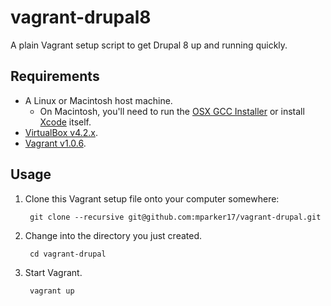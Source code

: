 # vagrant-drupal8 #

A plain Vagrant setup script to get Drupal 8 up and running quickly.

## Requirements ##

* A Linux or Macintosh host machine.
    * On Macintosh, you'll need to run the [OSX GCC Installer][osx-gcc-installer] or install [Xcode][xcode] itself.
* [VirtualBox v4.2.x][virtualbox].
* [Vagrant v1.0.6][vagrant].

[osx-gcc-installer]: https://github.com/kennethreitz/osx-gcc-installer
[xcode]: https://developer.apple.com/technologies/mac/#xcode
[virtualbox]: https://www.virtualbox.org/
[vagrant]: http://www.vagrantup.com/

## Usage ##

1. Clone this Vagrant setup file onto your computer somewhere:

        git clone --recursive git@github.com:mparker17/vagrant-drupal.git

2. Change into the directory you just created.

        cd vagrant-drupal

3. Start Vagrant.

        vagrant up
